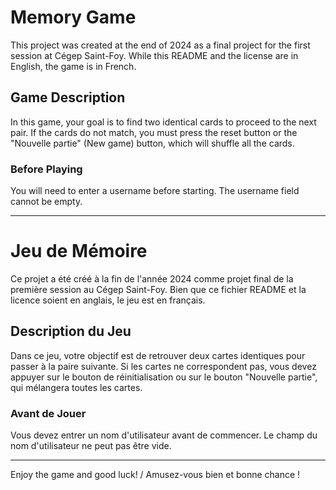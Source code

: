 # Memory Game  

This project was created at the end of 2024 as a final project for the first session at Cégep Saint-Foy. While this README and the license are in English, the game is in French.  

## Game Description  

In this game, your goal is to find two identical cards to proceed to the next pair. If the cards do not match, you must press the reset button or the "Nouvelle partie" (New game) button, which will shuffle all the cards.  

### Before Playing  
You will need to enter a username before starting. The username field cannot be empty.  

---

# Jeu de Mémoire  

Ce projet a été créé à la fin de l'année 2024 comme projet final de la première session au Cégep Saint-Foy. Bien que ce fichier README et la licence soient en anglais, le jeu est en français.

## Description du Jeu 

Dans ce jeu, votre objectif est de retrouver deux cartes identiques pour passer à la paire suivante. Si les cartes ne correspondent pas, vous devez appuyer sur le bouton de réinitialisation ou sur le bouton "Nouvelle partie", qui mélangera toutes les cartes.

### Avant de Jouer 
Vous devez entrer un nom d'utilisateur avant de commencer. Le champ du nom d'utilisateur ne peut pas être vide.  

---
Enjoy the game and good luck! / Amusez-vous bien et bonne chance !